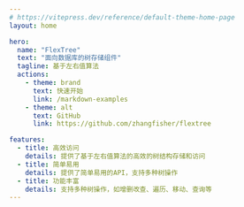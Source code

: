 ```yaml
---
# https://vitepress.dev/reference/default-theme-home-page
layout: home

hero:
  name: "FlexTree"
  text: "面向数据库的树存储组件"
  tagline: 基于左右值算法
  actions:
    - theme: brand
      text: 快速开始
      link: /markdown-examples
    - theme: alt
      text: GitHub
      link: https://github.com/zhangfisher/flextree

features:
  - title: 高效访问
    details: 提供了基于左右值算法的高效的树结构存储和访问
  - title: 简单易用
    details: 提供了简单易用的API，支持多种树操作
  - title: 功能丰富
    details: 支持多种树操作，如增删改查、遍历、移动、查询等
---
```

